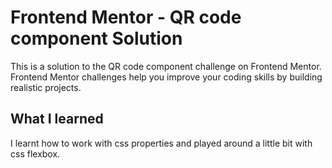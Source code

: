# Frontend Mentor - QR code component Solution

This is a solution to the QR code component challenge on Frontend Mentor. Frontend Mentor challenges help you improve your coding skills by building realistic projects.

## What I learned
I learnt how to work with css properties and played around a little bit with css flexbox.


